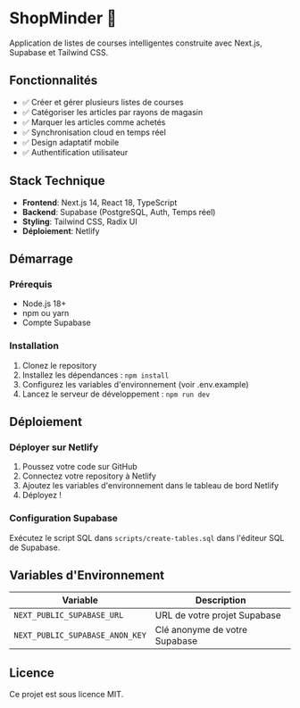 # ShopMinder 🛒

Application de listes de courses intelligentes construite avec Next.js, Supabase et Tailwind CSS.

## Fonctionnalités

- ✅ Créer et gérer plusieurs listes de courses
- ✅ Catégoriser les articles par rayons de magasin
- ✅ Marquer les articles comme achetés
- ✅ Synchronisation cloud en temps réel
- ✅ Design adaptatif mobile
- ✅ Authentification utilisateur

## Stack Technique

- **Frontend**: Next.js 14, React 18, TypeScript
- **Backend**: Supabase (PostgreSQL, Auth, Temps réel)
- **Styling**: Tailwind CSS, Radix UI
- **Déploiement**: Netlify

## Démarrage

### Prérequis

- Node.js 18+ 
- npm ou yarn
- Compte Supabase

### Installation

1. Clonez le repository
2. Installez les dépendances : `npm install`
3. Configurez les variables d'environnement (voir .env.example)
4. Lancez le serveur de développement : `npm run dev`

## Déploiement

### Déployer sur Netlify

1. Poussez votre code sur GitHub
2. Connectez votre repository à Netlify
3. Ajoutez les variables d'environnement dans le tableau de bord Netlify
4. Déployez !

### Configuration Supabase

Exécutez le script SQL dans `scripts/create-tables.sql` dans l'éditeur SQL de Supabase.

## Variables d'Environnement

| Variable | Description |
|----------|-------------|
| `NEXT_PUBLIC_SUPABASE_URL` | URL de votre projet Supabase |
| `NEXT_PUBLIC_SUPABASE_ANON_KEY` | Clé anonyme de votre Supabase |

## Licence

Ce projet est sous licence MIT.
